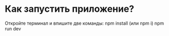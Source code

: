 # Как запустить приложение?				

Откройте терминал и впишите две команды:
npm install (или npm i) 
npm run dev